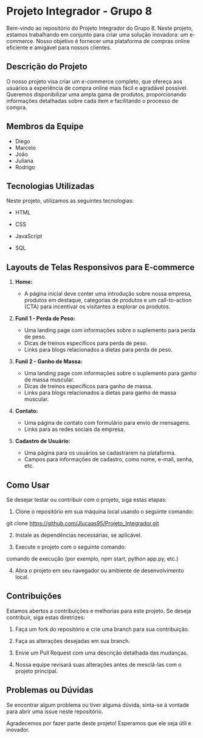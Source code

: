 # Projeto Integrador - Grupo 8

Bem-vindo ao repositório do Projeto Integrador do Grupo 8. Neste projeto, estamos trabalhando em conjunto para criar uma solução inovadora: um e-commerce. Nosso objetivo é fornecer uma plataforma de compras online eficiente e amigável para nossos clientes.

## Descrição do Projeto

O nosso projeto visa criar um e-commerce completo, que ofereça aos usuários a experiência de compra online mais fácil e agradável possível. Queremos disponibilizar uma ampla gama de produtos, proporcionando informações detalhadas sobre cada item e facilitando o processo de compra.

## Membros da Equipe

- Diego
- Marcelo
- João
- Juliana
- Rodrigo

## Tecnologias Utilizadas

Neste projeto, utilizamos as seguintes tecnologias:

- HTML

- CSS

- JavaScript

- SQL

  

## Layouts de Telas Responsivos para E-commerce

1. **Home:**
   - A página inicial deve conter uma introdução sobre nossa empresa, produtos em destaque, categorias de produtos e um call-to-action (CTA) para incentivar os visitantes a explorar os produtos.

2. **Funil 1 - Perda de Peso:**
   - Uma landing page com informações sobre o suplemento para perda de peso.
   - Dicas de treinos específicos para perda de peso.
   - Links para blogs relacionados a dietas para perda de peso.

3. **Funil 2 - Ganho de Massa:**
   - Uma landing page com informações sobre o suplemento para ganho de massa muscular.
   - Dicas de treinos específicos para ganho de massa.
   - Links para blogs relacionados a dietas para ganho de massa muscular.

4. **Contato:**
   - Uma página de contato com formulário para envio de mensagens.
   - Links para as redes sociais da empresa.

5. **Cadastro de Usuário:**
   - Uma página para os usuários se cadastrarem na plataforma.
   - Campos para informações de cadastro, como nome, e-mail, senha, etc.

## Como Usar

Se desejar testar ou contribuir com o projeto, siga estas etapas:

1. Clone o repositório em sua máquina local usando o seguinte comando:

git clone https://github.com/Jlucaas95/Projeto_Integrador.git



2. Instale as dependências necessárias, se aplicável.

   

3. Execute o projeto com o seguinte comando:

comando de execução (por exemplo, npm start, python app.py, etc.)



4. Abra o projeto em seu navegador ou ambiente de desenvolvimento local.

## Contribuições

Estamos abertos a contribuições e melhorias para este projeto. Se deseja contribuir, siga estas diretrizes:

1. Faça um fork do repositório e crie uma branch para sua contribuição.

2. Faça as alterações desejadas em sua branch.

3. Envie um Pull Request com uma descrição detalhada das mudanças.

4. Nossa equipe revisará suas alterações antes de mesclá-las com o projeto principal.

## Problemas ou Dúvidas

Se encontrar algum problema ou tiver alguma dúvida, sinta-se à vontade para abrir uma issue neste repositório.

Agradecemos por fazer parte deste projeto! Esperamos que ele seja útil e inovador.